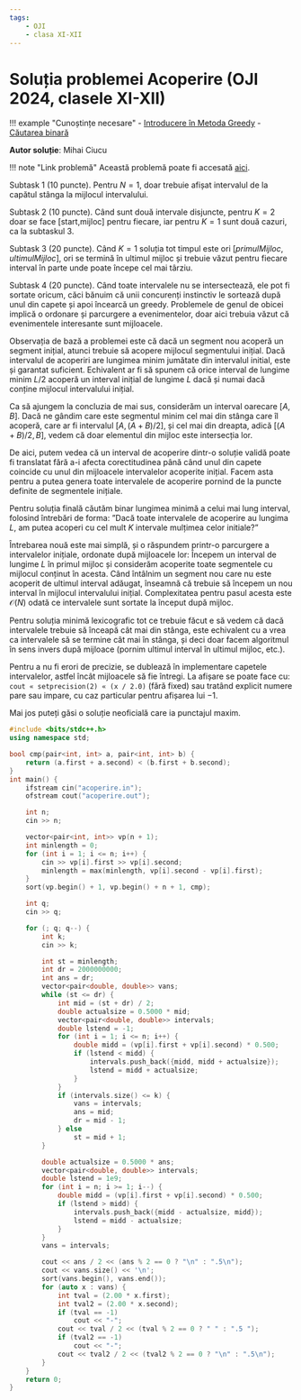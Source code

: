```yaml
---
tags:
    - OJI
    - clasa XI-XII
---
```


# Soluția problemei Acoperire (OJI 2024, clasele XI-XII)

!!! example "Cunoștințe necesare"
    - [Introducere în Metoda Greedy](../../../../usor/greedy.md)
    - [Căutarea binară](../../../../usor/binary-search.md)


**Autor soluție**: Mihai Ciucu

!!! note "Link problemă"
    Această problemă poate fi accesată [aici](https://kilonova.ro/problems/2509/).

Subtask 1 (10 puncte). Pentru $N = 1$, doar trebuie afișat intervalul de la capătul stânga la mijlocul intervalului.

Subtask 2 (10 puncte). Când sunt două intervale disjuncte, pentru $K = 2$ doar se face [start,mijloc] pentru fiecare, iar pentru $K = 1$ sunt două cazuri, ca la subtaskul 3.

Subtask 3 (20 puncte). Când $K = 1$ soluția tot timpul este ori $[primulMijloc, ultimulMijloc]$, ori se termină în ultimul mijloc și trebuie văzut pentru fiecare interval în parte unde poate începe cel mai târziu.

Subtask 4 (20 puncte). Când toate intervalele nu se intersectează, ele pot fi sortate oricum, căci bănuim că unii concurenți instinctiv le sortează după unul din capete și apoi încearcă un greedy. Problemele de genul de obicei implică o ordonare și parcurgere a evenimentelor, doar aici trebuia văzut că evenimentele interesante sunt mijloacele.

Observația de bază a problemei este că dacă un segment nou acoperă un segment inițial, atunci trebuie să acopere mijlocul segmentului inițial. Dacă intervalul de acoperiri are lungimea minim jumătate din intervalul initial, este și garantat suficient. Echivalent ar fi să spunem că orice interval de lungime minim $L/2$ acoperă un interval inițial de lungime $L$ dacă și numai dacă conține mijlocul intervalului inițial.

Ca să ajungem la concluzia de mai sus, considerăm un interval oarecare $[A, B]$. Dacă ne gândim care este segmentul minim cel mai din stânga care îl acoperă, care ar fi intervalul $[A, (A+B)/2]$, și cel mai din dreapta, adică $[(A+ B)/2, B]$, vedem că doar elementul din mijloc este intersecția lor.

De aici, putem vedea că un interval de acoperire dintr-o soluție validă poate fi translatat fără a-i afecta corectitudinea până când unul din capete coincide cu unul din mijloacele intervalelor acoperite inițial. Facem asta pentru a putea genera toate intervalele de acoperire pornind de la puncte definite de segmentele inițiale.

Pentru soluția finală căutăm binar lungimea minimă a celui mai lung interval, folosind întrebări de forma: ”Dacă toate intervalele de acoperire au lungima $L$, am putea acoperi cu cel mult $K$ intervale mulțimea celor initiale?”

Întrebarea nouă este mai simplă, și o răspundem printr-o parcurgere a intervalelor inițiale, ordonate după mijloacele lor: Începem un interval de lungime $L$ în primul mijloc și considerăm acoperite toate segmentele cu mijlocul conținut în acesta. Când întâlnim un segment nou care nu este acoperit de ultimul interval adăugat, înseamnă că trebuie să începem un nou interval în mijlocul intervalului inițial. Complexitatea pentru pasul acesta este $\mathcal{O}(N)$ odată ce intervalele sunt sortate la început după mijloc.

Pentru soluția minimă lexicografic tot ce trebuie făcut e să vedem că dacă intervalele trebuie să înceapă cât mai din stânga, este echivalent cu a vrea ca intervalele să se termine cât mai în stânga, și deci doar facem algoritmul în sens invers după mijloace (pornim ultimul interval în ultimul mijloc, etc.).

Pentru a nu fi erori de precizie, se dublează în implementare capetele intervalelor, astfel încât mijloacele să fie întregi. La afișare se poate face cu: `cout « setprecision(2) « (x / 2.0)` (fără fixed) sau tratând explicit numere pare sau impare, cu caz particular pentru afișarea lui $-1$.

Mai jos puteți găsi o soluție neoficială care ia punctajul maxim.

```cpp
#include <bits/stdc++.h>
using namespace std;

bool cmp(pair<int, int> a, pair<int, int> b) { 
    return (a.first + a.second) < (b.first + b.second); 
}
int main() {
    ifstream cin("acoperire.in");
    ofstream cout("acoperire.out");

    int n;
    cin >> n;

    vector<pair<int, int>> vp(n + 1);
    int minlength = 0;
    for (int i = 1; i <= n; i++) {
        cin >> vp[i].first >> vp[i].second;
        minlength = max(minlength, vp[i].second - vp[i].first);
    }
    sort(vp.begin() + 1, vp.begin() + n + 1, cmp);

    int q;
    cin >> q;

    for (; q; q--) {
        int k;
        cin >> k;

        int st = minlength;
        int dr = 2000000000;
        int ans = dr;
        vector<pair<double, double>> vans;
        while (st <= dr) {
            int mid = (st + dr) / 2;
            double actualsize = 0.5000 * mid;
            vector<pair<double, double>> intervals;
            double lstend = -1;
            for (int i = 1; i <= n; i++) {
                double midd = (vp[i].first + vp[i].second) * 0.500;
                if (lstend < midd) {
                    intervals.push_back({midd, midd + actualsize});
                    lstend = midd + actualsize;
                }
            }
            if (intervals.size() <= k) {
                vans = intervals;
                ans = mid;
                dr = mid - 1;
            } else
                st = mid + 1;
        }

        double actualsize = 0.5000 * ans;
        vector<pair<double, double>> intervals;
        double lstend = 1e9;
        for (int i = n; i >= 1; i--) {
            double midd = (vp[i].first + vp[i].second) * 0.500;
            if (lstend > midd) {
                intervals.push_back({midd - actualsize, midd});
                lstend = midd - actualsize;
            }
        }
        vans = intervals;

        cout << ans / 2 << (ans % 2 == 0 ? "\n" : ".5\n");
        cout << vans.size() << '\n';
        sort(vans.begin(), vans.end());
        for (auto x : vans) {
            int tval = (2.00 * x.first);
            int tval2 = (2.00 * x.second);
            if (tval == -1)
                cout << "-";
            cout << tval / 2 << (tval % 2 == 0 ? " " : ".5 ");
            if (tval2 == -1)
                cout << "-";
            cout << tval2 / 2 << (tval2 % 2 == 0 ? "\n" : ".5\n");
        }
    }
    return 0;
}
```